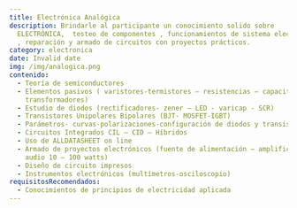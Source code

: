 ```yaml
---
title: Electrónica Analógica
description: Brindarle al participante un conocimiento solido sobre
  ELECTRÓNICA,  testeo de componentes , funcionamientos de sistema electrónicos
  , reparación y armado de circuitos con proyectos prácticos.
category: electronica
date: Invalid date
img: /img/analogica.png
contenido:
  - Teoría de semiconductores
  - Elementos pasivos ( varistores-termistores – resistencias – capacitores –
    transformadores)
  - Estudio de diodos (rectificadores- zener – LED - varicap - SCR)
  - Transistores Unipolares Bipolares (BJT- MOSFET-IGBT)
  - Parámetros- curvas-polarizaciones-configuración de diodos y transistores
  - Circuitos Integrados CIL – CID – Híbridos
  - Uso de ALLDATASHEET on line
  - Armado de proyectos electrónicos (fuente de alimentación – amplificador de
    audio 10 – 100 watts)
  - Diseño de circuito impresos
  - Instrumentos electrónicos (multímetros-osciloscopio)
requisitosRecomendados:
  - Conocimientos de principios de electricidad aplicada
---
```


